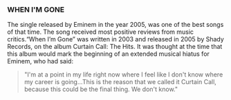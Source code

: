### WHEN I'M GONE
The single released by Eminem in the year 2005, was one of the best songs of that time. The song received most positive reviews from music critics.“When I’m Gone” was written in 2003 and released in 2005 by Shady Records, on the album Curtain Call: The Hits. It was thought at the time that this album would mark the beginning of an extended musical hiatus for Eminem, who had said:

>"I'm at a point in my life right now where I feel like I don't know where my career is going...This is the reason that we called it Curtain Call, because this could be the final thing. We don't know."
